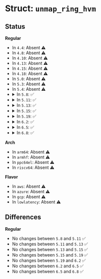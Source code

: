# Struct: <code>unmap_ring_hvm</code>

## Status
<b>Regular</b>
<ul>
<li>
In <code>4.4</code>: Absent ⚠️
</li>
<li>
In <code>4.8</code>: Absent ⚠️
</li>
<li>
In <code>4.10</code>: Absent ⚠️
</li>
<li>
In <code>4.13</code>: Absent ⚠️
</li>
<li>
In <code>4.15</code>: Absent ⚠️
</li>
<li>
In <code>4.18</code>: Absent ⚠️
</li>
<li>
In <code>5.0</code>: Absent ⚠️
</li>
<li>
In <code>5.3</code>: Absent ⚠️
</li>
<li>
In <code>5.4</code>: Absent ⚠️
</li>
<li>
<details>
<summary>In <code>5.8</code>: ✅</summary>

```c
struct unmap_ring_hvm {
    unsigned int idx;
    long unsigned int addrs[16];
};
```
</details>
</li>
<li>
<details>
<summary>In <code>5.11</code>: ✅</summary>

```c
struct unmap_ring_hvm {
    unsigned int idx;
    long unsigned int addrs[16];
};
```
</details>
</li>
<li>
<details>
<summary>In <code>5.13</code>: ✅</summary>

```c
struct unmap_ring_hvm {
    unsigned int idx;
    long unsigned int addrs[16];
};
```
</details>
</li>
<li>
<details>
<summary>In <code>5.15</code>: ✅</summary>

```c
struct unmap_ring_hvm {
    unsigned int idx;
    long unsigned int addrs[16];
};
```
</details>
</li>
<li>
<details>
<summary>In <code>5.19</code>: ✅</summary>

```c
struct unmap_ring_hvm {
    unsigned int idx;
    long unsigned int addrs[16];
};
```
</details>
</li>
<li>
<details>
<summary>In <code>6.2</code>: ✅</summary>

```c
struct unmap_ring_hvm {
    unsigned int idx;
    long unsigned int addrs[16];
};
```
</details>
</li>
<li>
<details>
<summary>In <code>6.5</code>: ✅</summary>

```c
struct unmap_ring_hvm {
    unsigned int idx;
    long unsigned int addrs[16];
};
```
</details>
</li>
<li>
<details>
<summary>In <code>6.8</code>: ✅</summary>

```c
struct unmap_ring_hvm {
    unsigned int idx;
    long unsigned int addrs[16];
};
```
</details>
</li>
</ul>
<b>Arch</b>
<ul>
<li>
In <code>arm64</code>: Absent ⚠️
</li>
<li>
In <code>armhf</code>: Absent ⚠️
</li>
<li>
In <code>ppc64el</code>: Absent ⚠️
</li>
<li>
In <code>riscv64</code>: Absent ⚠️
</li>
</ul>
<b>Flavor</b>
<ul>
<li>
In <code>aws</code>: Absent ⚠️
</li>
<li>
In <code>azure</code>: Absent ⚠️
</li>
<li>
In <code>gcp</code>: Absent ⚠️
</li>
<li>
In <code>lowlatency</code>: Absent ⚠️
</li>
</ul>

## Differences
<b>Regular</b>
<ul>
<li>
No changes between <code>5.8</code> and <code>5.11</code> ✅
</li>
<li>
No changes between <code>5.11</code> and <code>5.13</code> ✅
</li>
<li>
No changes between <code>5.13</code> and <code>5.15</code> ✅
</li>
<li>
No changes between <code>5.15</code> and <code>5.19</code> ✅
</li>
<li>
No changes between <code>5.19</code> and <code>6.2</code> ✅
</li>
<li>
No changes between <code>6.2</code> and <code>6.5</code> ✅
</li>
<li>
No changes between <code>6.5</code> and <code>6.8</code> ✅
</li>
</ul>
